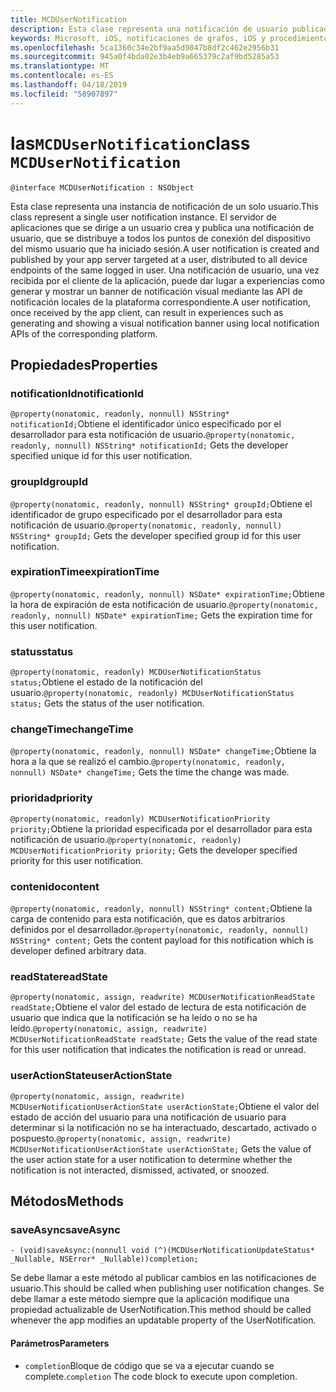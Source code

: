```yaml
---
title: MCDUserNotification
description: Esta clase representa una notificación de usuario publicada por el servidor de aplicaciones a través de notificaciones de grafos y recibida por el cliente de la aplicación.
keywords: Microsoft, iOS, notificaciones de grafos, iOS y procedimientos de iPhone
ms.openlocfilehash: 5ca1360c34e2bf9aa5d9847b8df2c462e2956b31
ms.sourcegitcommit: 945a0f4bda02e3b4eb9a665379c2af9bd5285a53
ms.translationtype: MT
ms.contentlocale: es-ES
ms.lasthandoff: 04/18/2019
ms.locfileid: "58907897"
---
```

# <a name="class-mcdusernotification"></a><span data-ttu-id="5dc1a-104">las`MCDUserNotification`</span><span class="sxs-lookup"><span data-stu-id="5dc1a-104">class `MCDUserNotification`</span></span>

```
@interface MCDUserNotification : NSObject
```


<span data-ttu-id="5dc1a-105">Esta clase representa una instancia de notificación de un solo usuario.</span><span class="sxs-lookup"><span data-stu-id="5dc1a-105">This class represent a single user notification instance.</span></span> <span data-ttu-id="5dc1a-106">El servidor de aplicaciones que se dirige a un usuario crea y publica una notificación de usuario, que se distribuye a todos los puntos de conexión del dispositivo del mismo usuario que ha iniciado sesión.</span><span class="sxs-lookup"><span data-stu-id="5dc1a-106">A user notification is created and published by your app server targeted at a user, distributed to all device endpoints of the same logged in user.</span></span>
<span data-ttu-id="5dc1a-107">Una notificación de usuario, una vez recibida por el cliente de la aplicación, puede dar lugar a experiencias como generar y mostrar un banner de notificación visual mediante las API de notificación locales de la plataforma correspondiente.</span><span class="sxs-lookup"><span data-stu-id="5dc1a-107">A user notification, once received by the app client, can result in experiences such as generating and showing a visual notification banner using local notification APIs of the corresponding platform.</span></span>

## <a name="properties"></a><span data-ttu-id="5dc1a-108">Propiedades</span><span class="sxs-lookup"><span data-stu-id="5dc1a-108">Properties</span></span>

### <a name="notificationid"></a><span data-ttu-id="5dc1a-109">notificationId</span><span class="sxs-lookup"><span data-stu-id="5dc1a-109">notificationId</span></span>
<span data-ttu-id="5dc1a-110">`@property(nonatomic, readonly, nonnull) NSString* notificationId;`Obtiene el identificador único especificado por el desarrollador para esta notificación de usuario.</span><span class="sxs-lookup"><span data-stu-id="5dc1a-110">`@property(nonatomic, readonly, nonnull) NSString* notificationId;` Gets the developer specified unique id for this user notification.</span></span>

### <a name="groupid"></a><span data-ttu-id="5dc1a-111">groupId</span><span class="sxs-lookup"><span data-stu-id="5dc1a-111">groupId</span></span>
<span data-ttu-id="5dc1a-112">`@property(nonatomic, readonly, nonnull) NSString* groupId;`Obtiene el identificador de grupo especificado por el desarrollador para esta notificación de usuario.</span><span class="sxs-lookup"><span data-stu-id="5dc1a-112">`@property(nonatomic, readonly, nonnull) NSString* groupId;` Gets the developer specified group id for this user notification.</span></span>

### <a name="expirationtime"></a><span data-ttu-id="5dc1a-113">expirationTime</span><span class="sxs-lookup"><span data-stu-id="5dc1a-113">expirationTime</span></span>
<span data-ttu-id="5dc1a-114">`@property(nonatomic, readonly, nonnull) NSDate* expirationTime;`Obtiene la hora de expiración de esta notificación de usuario.</span><span class="sxs-lookup"><span data-stu-id="5dc1a-114">`@property(nonatomic, readonly, nonnull) NSDate* expirationTime;` Gets the expiration time for this user notification.</span></span>

### <a name="status"></a><span data-ttu-id="5dc1a-115">status</span><span class="sxs-lookup"><span data-stu-id="5dc1a-115">status</span></span>
<span data-ttu-id="5dc1a-116">`@property(nonatomic, readonly) MCDUserNotificationStatus status;`Obtiene el estado de la notificación del usuario.</span><span class="sxs-lookup"><span data-stu-id="5dc1a-116">`@property(nonatomic, readonly) MCDUserNotificationStatus status;` Gets the status of the user notification.</span></span>

### <a name="changetime"></a><span data-ttu-id="5dc1a-117">changeTime</span><span class="sxs-lookup"><span data-stu-id="5dc1a-117">changeTime</span></span>
<span data-ttu-id="5dc1a-118">`@property(nonatomic, readonly, nonnull) NSDate* changeTime;`Obtiene la hora a la que se realizó el cambio.</span><span class="sxs-lookup"><span data-stu-id="5dc1a-118">`@property(nonatomic, readonly, nonnull) NSDate* changeTime;` Gets the time the change was made.</span></span>

### <a name="priority"></a><span data-ttu-id="5dc1a-119">prioridad</span><span class="sxs-lookup"><span data-stu-id="5dc1a-119">priority</span></span>
<span data-ttu-id="5dc1a-120">`@property(nonatomic, readonly) MCDUserNotificationPriority priority;`Obtiene la prioridad especificada por el desarrollador para esta notificación de usuario.</span><span class="sxs-lookup"><span data-stu-id="5dc1a-120">`@property(nonatomic, readonly) MCDUserNotificationPriority priority;` Gets the developer specified priority for this user notification.</span></span>

### <a name="content"></a><span data-ttu-id="5dc1a-121">contenido</span><span class="sxs-lookup"><span data-stu-id="5dc1a-121">content</span></span>
<span data-ttu-id="5dc1a-122">`@property(nonatomic, readonly, nonnull) NSString* content;`Obtiene la carga de contenido para esta notificación, que es datos arbitrarios definidos por el desarrollador.</span><span class="sxs-lookup"><span data-stu-id="5dc1a-122">`@property(nonatomic, readonly, nonnull) NSString* content;` Gets the content payload for this notification which is developer defined arbitrary data.</span></span>

###  <a name="readstate"></a><span data-ttu-id="5dc1a-123">readState</span><span class="sxs-lookup"><span data-stu-id="5dc1a-123">readState</span></span>
<span data-ttu-id="5dc1a-124">`@property(nonatomic, assign, readwrite) MCDUserNotificationReadState readState;`Obtiene el valor del estado de lectura de esta notificación de usuario que indica que la notificación se ha leído o no se ha leído.</span><span class="sxs-lookup"><span data-stu-id="5dc1a-124">`@property(nonatomic, assign, readwrite) MCDUserNotificationReadState readState;` Gets the value of the read state for this user notification that indicates the notification is read or unread.</span></span>

### <a name="useractionstate"></a><span data-ttu-id="5dc1a-125">userActionState</span><span class="sxs-lookup"><span data-stu-id="5dc1a-125">userActionState</span></span>
<span data-ttu-id="5dc1a-126">`@property(nonatomic, assign, readwrite) MCDUserNotificationUserActionState userActionState;`Obtiene el valor del estado de acción del usuario para una notificación de usuario para determinar si la notificación no se ha interactuado, descartado, activado o pospuesto.</span><span class="sxs-lookup"><span data-stu-id="5dc1a-126">`@property(nonatomic, assign, readwrite) MCDUserNotificationUserActionState userActionState;` Gets the value of the user action state for a user notification to determine whether the notification is not interacted, dismissed, activated, or snoozed.</span></span> 

## <a name="methods"></a><span data-ttu-id="5dc1a-127">Métodos</span><span class="sxs-lookup"><span data-stu-id="5dc1a-127">Methods</span></span>

### <a name="saveasync"></a><span data-ttu-id="5dc1a-128">saveAsync</span><span class="sxs-lookup"><span data-stu-id="5dc1a-128">saveAsync</span></span>
`- (void)saveAsync:(nonnull void (^)(MCDUserNotificationUpdateStatus* _Nullable, NSError* _Nullable))completion;`

<span data-ttu-id="5dc1a-129">Se debe llamar a este método al publicar cambios en las notificaciones de usuario.</span><span class="sxs-lookup"><span data-stu-id="5dc1a-129">This should be called when publishing user notification changes.</span></span> <span data-ttu-id="5dc1a-130">Se debe llamar a este método siempre que la aplicación modifique una propiedad actualizable de UserNotification.</span><span class="sxs-lookup"><span data-stu-id="5dc1a-130">This method should be called whenever the app modifies an updatable property of the UserNotification.</span></span>

#### <a name="parameters"></a><span data-ttu-id="5dc1a-131">Parámetros</span><span class="sxs-lookup"><span data-stu-id="5dc1a-131">Parameters</span></span>
* <span data-ttu-id="5dc1a-132">`completion`Bloque de código que se va a ejecutar cuando se complete.</span><span class="sxs-lookup"><span data-stu-id="5dc1a-132">`completion` The code block to execute upon completion.</span></span>
